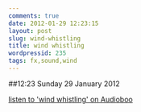 ```yaml
---
comments: true
date: 2012-01-29 12:23:15
layout: post
slug: wind-whistling
title: wind whistling
wordpressid: 235
tags: fx,sound,wind
---
```


##12:23 Sunday 29 January 2012

[listen to 'wind whistling' on Audioboo](http://audioboo.fm/boos/643868-wind-whistling)



